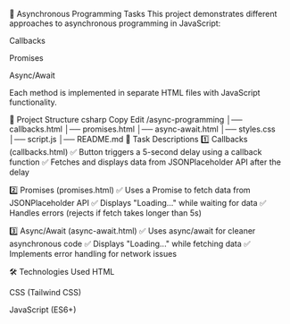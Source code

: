 📌 Asynchronous Programming Tasks
This project demonstrates different approaches to asynchronous programming in JavaScript:

Callbacks

Promises

Async/Await

Each method is implemented in separate HTML files with JavaScript functionality.

📁 Project Structure
csharp
Copy
Edit
/async-programming
│── callbacks.html
│── promises.html
│── async-await.html
│── styles.css
│── script.js
│── README.md
🔹 Task Descriptions
1️⃣ Callbacks (callbacks.html)
✅ Button triggers a 5-second delay using a callback function
✅ Fetches and displays data from JSONPlaceholder API after the delay

2️⃣ Promises (promises.html)
✅ Uses a Promise to fetch data from JSONPlaceholder API
✅ Displays "Loading..." while waiting for data
✅ Handles errors (rejects if fetch takes longer than 5s)

3️⃣ Async/Await (async-await.html)
✅ Uses async/await for cleaner asynchronous code
✅ Displays "Loading..." while fetching data
✅ Implements error handling for network issues

🛠️ Technologies Used
HTML

CSS (Tailwind CSS)

JavaScript (ES6+)

